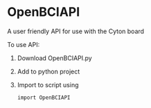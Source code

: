 # OpenBCIAPI
A user friendly API for use with the Cyton board

To use API:

1. Download OpenBCIAPI.py
2. Add to python project
3. Import to script using 

      ``` import OpenBCIAPI ```
 
 
